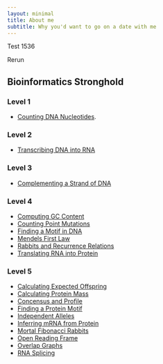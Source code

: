 ```yaml
---
layout: minimal
title: About me
subtitle: Why you'd want to go on a date with me
---
```


<!-- # rosalind
Rosalind Programming Challenges -->
Test 1536

Rerun

## Bioinformatics Stronghold

### Level 1
- [Counting DNA Nucleotides](./Bioinformatics%20Stronghold/Level%201/Counting%20DNA%20Nucleotides/Counting%20DNA%20Nucleotides.html).

### Level 2
- [Transcribing DNA into RNA](./Bioinformatics%20Stronghold/Level%202/Transcribing%20DNA%20into%20RNA/Transcribing%20DNA%20into%20RNA.html)

### Level 3
- [Complementing a Strand of DNA](./Bioinformatics%20Stronghold/Level%203/Complementing%20a%20Strand%20of%20DNA/Complementing%20a%20Strand%20of%20DNA.html)

### Level 4
- [Computing GC Content](./Bioinformatics%20Stronghold/Level%204/Computing%20GC%20Content/Computing%20GC%20Content.html)
- [Counting Point Mutations](./Bioinformatics%20Stronghold/Level%204/Counting%20Point%20Mutations/Counting%20Point%20Mutations.html)
- [Finding a Motif in DNA](./Bioinformatics%20Stronghold/Level%204/Finding%20a%20Motif%20in%20DNA/Finding%20a%20Motif%20in%20DNA.html)
- [Mendels First Law](./Bioinformatics%20Stronghold/Level%204/Mendels%20First%20Law/Mendels%20First%20Law.html)
- [Rabbits and Recurrence Relations](./Bioinformatics%20Stronghold/Level%204/Rabbits%20and%20Recurrence%20Relations/Rabbits%20and%20Recurrence%20Relations.html)
- [Translating RNA into Protein](./Bioinformatics%20Stronghold/Level%204/Translating%20RNA%20into%20Protein/Transalting%20RNA%20into%20Protein.html)

### Level 5
- [Calculating Expected Offspring](./Bioinformatics%20Stronghold/Level%205/Calculating%20Expected%20Offspring/Calculating%20Expected%20Offspring.html)
- [Calculating Protein Mass](./Bioinformatics%20Stronghold/Level%205/Calculating%20Protein%20Mass/Calculating%20Protein%20Mass.html)
- [Concensus and Profile](./Bioinformatics%20Stronghold/Level%205/Concencus%20and%20Profile/Concencus%20and%20Profile.html)
- [Finding a Protein Motif](./Bioinformatics%20Stronghold/Level%205/Finding%20a%20Protein%20Motif/Finding%20a%20Protein%20Motif.html)
- [Independent Alleles](./Bioinformatics%20Stronghold/Level%205/Independent%20Alleles/)
- [Inferring mRNA from Protein](./Bioinformatics%20Stronghold/Level%205/Inferring%20mRNA%20from%20Protein/Inferring%20mRNA%20from%20Protein.html)
- [Mortal Fibonacci Rabbits](./Bioinformatics%20Stronghold/Level%205/Mortal%20Fibonacci%20Rabbits/Mortal%20Fibonacci%20Rabbits.html)
- [Open Reading Frame](./Bioinformatics%20Stronghold/Level%205/Open%20Reading%20Frame/Open%20Reading%20Frame.html)
- [Overlap Graphs](./Bioinformatics%20Stronghold/Level%205/Overlap%20Graphs/Overlap%20Graphs.html)
- [RNA Splicing](./Bioinformatics%20Stronghold/Level%205/RNA%20Splicing/RNA%20Splicing.html)

